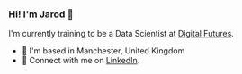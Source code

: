 ### Hi! I'm Jarod 👋

I'm currently training to be a Data Scientist at [Digital Futures](https://digitalfutures.com/).

- 📍 I'm based in Manchester, United Kingdom
- 🤝 Connect with me on [LinkedIn](https://www.linkedin.com/in/jarod-wilson-4a18071a5/).

